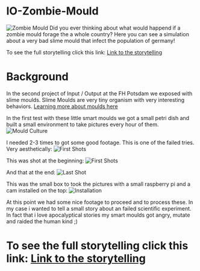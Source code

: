 # IO-Zombie-Mould
![Zombie Mould](https://raw.githubusercontent.com/Coderwelsch/IO-Zombie-Mould/master/assets/Zombie-Mould-01.jpg)
Did you ever thinking about what would happend if a zombie mould forage the a whole country? Here you can see a simulation about a very bad slime mould that infect the population of germany!

To see the full storytelling click this link: [Link to the storytelling](https://www.coderwelsch.com/files/projects/eingabe-ausgabe/zombie-mould)

# Background
In the second project of Input / Output at the FH Potsdam we exposed with slime moulds. Slime Moulds are very tiny organism with very interesting behaviors. [Learning more about moulds here](https://en.wikipedia.org/wiki/Slime_mold)

In the first test with these little smart moulds we got a small petri dish and built a small environment to take pictures every hour of them.
![Mould Culture](https://raw.githubusercontent.com/Coderwelsch/IO-Zombie-Mould/master/assets/slime-mould-culture.jpg)

I needed 2-3 times to got  some good footage.
This is one of the failed tries. Very aesthetically:
![First Shots](https://raw.githubusercontent.com/Coderwelsch/IO-Zombie-Mould/master/assets/slime-mould-became-green.jpg)

This was shot at the beginning:
![First Shots](https://raw.githubusercontent.com/Coderwelsch/IO-Zombie-Mould/master/assets/slime-mould.jpg)

And that at the end:
![Last Shot](https://raw.githubusercontent.com/Coderwelsch/IO-Zombie-Mould/master/assets/slime-mould-finished.jpg)

This was the small box to took the pictures with a small raspberry pi and a cam installed on the top:
![Installation](https://raw.githubusercontent.com/Coderwelsch/IO-Zombie-Mould/master/assets/installation.jpg)

At this point we had some nice footage to proceed and to process these. In my case i wanted to tell a small story about an failed scientific experiment. In fact that i love apocalyptical stories my smart moulds got angry, mutate and raided the human kind ;)

# To see the full storytelling click this link: [Link to the storytelling](https://www.coderwelsch.com/files/projects/eingabe-ausgabe/zombie-mould)
